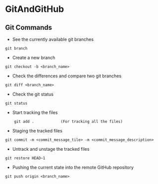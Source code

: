 # GitAndGitHub

## Git Commands

- See the currently available git branches 

``` git branch ```

- Create a new branch 

``` git checkout -b <branch_name> ```

- Check the differences and compare two git branches

``` git diff <branch_name>  ```

- Check the git status

``` git status ```

- Start tracking the files

``` git add <file_name>  (For tracking a single file)
    git add .            (For tracking all the files)
```

- Staging the tracked files

``` git commit -m <commit_message_tile> -m <commit_message_description> ```

- Untrack and unstage the tracked files

``` git restore HEAD~1 ```

- Pushing the current state into the remote GitHub repository

``` git push origin <branch_name>   ```
